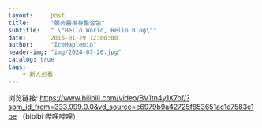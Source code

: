 ```yaml
---
layout:     post
title:      "服务器推荐整合包"
subtitle:   " \"Hello World, Hello Blog\""
date:       2015-01-29 12:00:00
author:     "IceMaplemio"
header-img: "img/2024-07-26.jpg"
catalog: true
tags:
    - 新人必看
---
```


浏览链接: https://www.bilibili.com/video/BV1tn4y1X7of/?spm_id_from=333.999.0.0&vd_source=c6979b9a42725f853651ac1c7583e1be （bibibi 哔哩哔哩）
